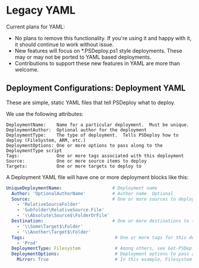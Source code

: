 # Legacy YAML
Current plans for YAML:

* No plans to remove this functionality. 
If you're using it and happy with it, it should continue to work without issue.
* New features will focus on *.PSDeploy.ps1 style deployments.
These may or may not be ported to YAML based deployments.
* Contributions to support these new features in YAML are more than welcome.

## Deployment Configurations: Deployment YAML

These are simple, static YAML files that tell PSDeploy what to deploy.

We use the following attributes:

```
DeploymentName:    Name for a particular deployment.  Must be unique.
DeploymentAuthor:  Optional author for the deployment
DeploymentType:    The type of deployment.  Tells PSDeploy how to deploy (FileSystem, ARM, etc.)
DeploymentOptions: One or more options to pass along to the DeploymentType script
Tags:              One or more tags associated with this deployment
Source:            One or more source items to deploy
Targets:           One or more targets to deploy to
```

A Deployment YAML file will have one or more deployment blocks like this:

```yaml
UniqueDeploymentName:                   # Deployment name
  Author: 'OptionalAuthorName'          # Author name. Optional
  Source:                               # One or more sources to deploy. These are specific to your DeploymentType
    - 'RelativeSourceFolder'
    - 'Subfolder\RelativeSource.File'
    - '\\Absolute\Source$\FolderOrFile'
  Destination:                          # One or more destinations to target for deployment. These are specific to a DeploymentType
    - '\\Some\Target$\Folder'
    - '\\Another\Target$\Folder'
  Tags:                                  # One or more tags for this deployment. Optional
    - 'Prod'
  DeploymentType: Filesystem             # Among others, see Get-PSDeploymentType
  DeploymentOptions:                     # Deployment options to pass as parameters to DeploymentType script. Optional.
    Mirror: True                         # In this example, Filesystem DeploymentType can mirror folders
```